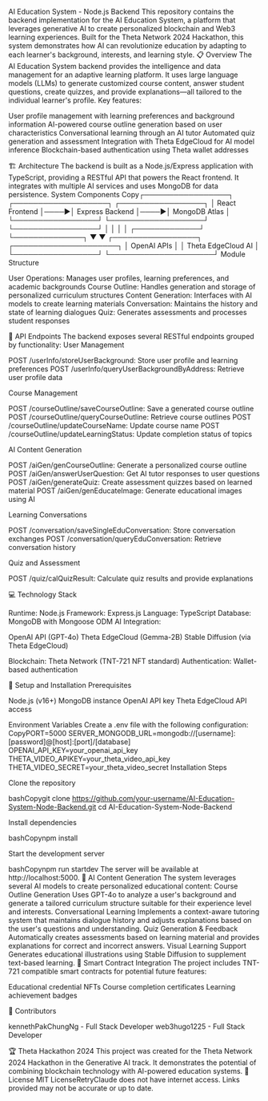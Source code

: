 AI Education System - Node.js Backend
This repository contains the backend implementation for the AI Education System, a platform that leverages generative AI to create personalized blockchain and Web3 learning experiences. Built for the Theta Network 2024 Hackathon, this system demonstrates how AI can revolutionize education by adapting to each learner's background, interests, and learning style.
📋 Overview
The AI Education System backend provides the intelligence and data management for an adaptive learning platform. It uses large language models (LLMs) to generate customized course content, answer student questions, create quizzes, and provide explanations—all tailored to the individual learner's profile.
Key features:

User profile management with learning preferences and background information
AI-powered course outline generation based on user characteristics
Conversational learning through an AI tutor
Automated quiz generation and assessment
Integration with Theta EdgeCloud for AI model inference
Blockchain-based authentication using Theta wallet addresses

🏗️ Architecture
The backend is built as a Node.js/Express application with TypeScript, providing a RESTful API that powers the React frontend. It integrates with multiple AI services and uses MongoDB for data persistence.
System Components
Copy┌─────────────────┐     ┌───────────────────┐     ┌─────────────────┐
│  React Frontend │────▶│  Express Backend  │────▶│  MongoDB Atlas  │
└─────────────────┘     └───────────────────┘     └─────────────────┘
                               │    │
                               │    │
                 ┌─────────────┘    └──────────────┐
                 ▼                                 ▼
        ┌─────────────────┐               ┌─────────────────────┐
        │   OpenAI APIs   │               │ Theta EdgeCloud AI  │
        └─────────────────┘               └─────────────────────┘
Module Structure

User Operations: Manages user profiles, learning preferences, and academic backgrounds
Course Outline: Handles generation and storage of personalized curriculum structures
Content Generation: Interfaces with AI models to create learning materials
Conversation: Maintains the history and state of learning dialogues
Quiz: Generates assessments and processes student responses

🚀 API Endpoints
The backend exposes several RESTful endpoints grouped by functionality:
User Management

POST /userInfo/storeUserBackground: Store user profile and learning preferences
POST /userInfo/queryUserBackgroundByAddress: Retrieve user profile data

Course Management

POST /courseOutline/saveCourseOutline: Save a generated course outline
POST /courseOutline/queryCourseOutline: Retrieve course outlines
POST /courseOutline/updateCourseName: Update course name
POST /courseOutline/updateLearningStatus: Update completion status of topics

AI Content Generation

POST /aiGen/genCourseOutline: Generate a personalized course outline
POST /aiGen/answerUserQuestion: Get AI tutor responses to user questions
POST /aiGen/generateQuiz: Create assessment quizzes based on learned material
POST /aiGen/genEducateImage: Generate educational images using AI

Learning Conversations

POST /conversation/saveSingleEduConversation: Store conversation exchanges
POST /conversation/queryEduConversation: Retrieve conversation history

Quiz and Assessment

POST /quiz/calQuizResult: Calculate quiz results and provide explanations

💻 Technology Stack

Runtime: Node.js
Framework: Express.js
Language: TypeScript
Database: MongoDB with Mongoose ODM
AI Integration:

OpenAI API (GPT-4o)
Theta EdgeCloud (Gemma-2B)
Stable Diffusion (via Theta EdgeCloud)


Blockchain: Theta Network (TNT-721 NFT standard)
Authentication: Wallet-based authentication

🔧 Setup and Installation
Prerequisites

Node.js (v16+)
MongoDB instance
OpenAI API key
Theta EdgeCloud API access

Environment Variables
Create a .env file with the following configuration:
CopyPORT=5000
SERVER_MONGODB_URL=mongodb://[username]:[password]@[host]:[port]/[database]
OPENAI_API_KEY=your_openai_api_key
THETA_VIDEO_APIKEY=your_theta_video_api_key
THETA_VIDEO_SECRET=your_theta_video_secret
Installation Steps

Clone the repository

bashCopygit clone https://github.com/your-username/AI-Education-System-Node-Backend.git
cd AI-Education-System-Node-Backend

Install dependencies

bashCopynpm install

Start the development server

bashCopynpm run startdev
The server will be available at http://localhost:5000.
🧠 AI Content Generation
The system leverages several AI models to create personalized educational content:
Course Outline Generation
Uses GPT-4o to analyze a user's background and generate a tailored curriculum structure suitable for their experience level and interests.
Conversational Learning
Implements a context-aware tutoring system that maintains dialogue history and adjusts explanations based on the user's questions and understanding.
Quiz Generation & Feedback
Automatically creates assessments based on learning material and provides explanations for correct and incorrect answers.
Visual Learning Support
Generates educational illustrations using Stable Diffusion to supplement text-based learning.
🔐 Smart Contract Integration
The project includes TNT-721 compatible smart contracts for potential future features:

Educational credential NFTs
Course completion certificates
Learning achievement badges

🤝 Contributors

kennethPakChungNg - Full Stack Developer
web3hugo1225 - Full Stack Developer

🏆 Theta Hackathon 2024
This project was created for the Theta Network 2024 Hackathon in the Generative AI track. It demonstrates the potential of combining blockchain technology with AI-powered education systems.
📄 License
MIT LicenseRetryClaude does not have internet access. Links provided may not be accurate or up to date.
